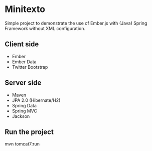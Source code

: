 Minitexto
=========

Simple project to demonstrate the use of Ember.js with (Java) Spring Framework without XML configuration.

Client side
-----------

- Ember
- Ember Data
- Twitter Bootstrap

Server side
-----------

- Maven
- JPA 2.0 (Hibernate/H2)
- Spring Data
- Spring MVC
- Jackson

Run the project
---------------

  mvn tomcat7:run
